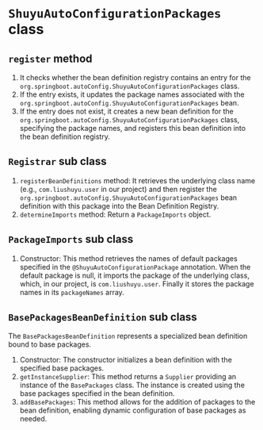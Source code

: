 # `ShuyuAutoConfigurationPackages` class

## `register` method
1. It checks whether the bean definition registry contains an entry for the `org.springboot.autoConfig.ShuyuAutoConfigurationPackages` class.
2. If the entry exists, it updates the package names associated with the `org.springboot.autoConfig.ShuyuAutoConfigurationPackages` bean.
3. If the entry does not exist, it creates a new bean definition for the `org.springboot.autoConfig.ShuyuAutoConfigurationPackages` class, specifying the package names, and registers this bean definition into the bean definition registry.



## `Registrar` sub class
1. `registerBeanDefinitions` method: It retrieves the underlying class name (e.g., `com.liushuyu.user` in our project) and then register the `org.springboot.autoConfig.ShuyuAutoConfigurationPackages` bean definition with this package into the Bean Definition Registry.
2. `determineImports` method: Return a `PackageImports` object.



## `PackageImports` sub class
1. Constructor: This method retrieves the names of default packages specified in the `@ShuyuAutoConfigurationPackage` annotation. When the default package is null, it imports the package of the underlying class, which, in our project, is `com.liushuyu.user`. Finally it stores the package names in its `packageNames` array.




## `BasePackagesBeanDefinition` sub class
The `BasePackagesBeanDefinition` represents a specialized bean definition bound to base packages.

1. Constructor: The constructor initializes a bean definition with the specified base packages.
2. `getInstanceSupplier`: This method returns a `Supplier` providing an instance of the `BasePackages` class. The instance is created using the base packages specified in the bean definition.
3. `addBasePackages`: This method allows for the addition of packages to the bean definition, enabling dynamic configuration of base packages as needed.